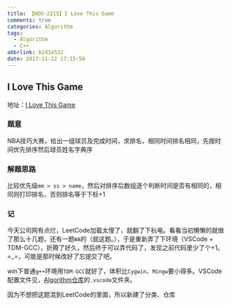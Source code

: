 ```yaml
---
title: 【HDU-2215】I Love This Game
comments: true
categories: Algorithm
tags:
  - Algorithm
  - C++
abbrlink: b2d1e532
date: 2017-11-22 17:15:58
---
```


## I Love This Game
地址：[I Love This Game](http://acm.hdu.edu.cn/showproblem.php?pid=2115)

### 题意
NBA技巧大赛，给出一组球员及完成时间，求排名，相同时间排名相同，先按时间优先排序然后球员姓名字典序

### 解题思路
比较优先级`mm > ss > name`，然后对排序后数组逐个判断时间是否有相同的，相同则打印排名，否则排名等于下标+1

### 记
今天公司网有点烂，LeetCode加载太慢了，就翻了下杭电。看看当初懒懒的就做了那么十几题，还有一题`WA`的（就这题。），于是重新弄了下环境（VSCode + TDM-GCC），折腾了好久，然后终于可以弄代码了，发现之前代码里少了个+1。=_=，可能是那时候改好了忘提交了吧。

win下普通`g++`环境用`TDM-GCC`就好了，体积比`Cygwin`、`Mingw`要小得多。VSCode配置文件见，[Algorithm仓库](https://github.com/0Kelvins/Algorithm)的`.vscode`文件夹。

因为不想把这题混到LeetCode的里面，所以新建了分类、仓库